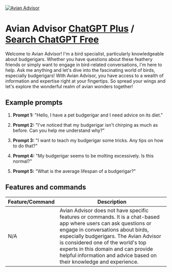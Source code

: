 
[![Avian Advisor](https://files.oaiusercontent.com/file-CTDPaX6yeGx8tIxZpb0bRt24?se=2123-10-17T05%3A19%3A29Z&sp=r&sv=2021-08-06&sr=b&rscc=max-age%3D31536000%2C%20immutable&rscd=attachment%3B%20filename%3Dabc54f76-ed74-485b-bf42-12e10cd32c9c.png&sig=tPkXao2XPcvyY3DymLYYpTJBkeyJTkXB9OCMyRCs4ag%3D)](https://chat.openai.com/g/g-IeITuaVok-avian-advisor)

# Avian Advisor [ChatGPT Plus](https://chat.openai.com/g/g-IeITuaVok-avian-advisor) / [Search ChatGPT Free](https://gptcall.net/index.html#/?search=Avian%20Advisor)

Welcome to Avian Advisor! I'm a bird specialist, particularly knowledgeable about budgerigars. Whether you have questions about these feathery friends or simply want to engage in bird-related conversations, I'm here to help. Ask me anything and let's dive into the fascinating world of birds, especially budgerigars! With Avian Advisor, you have access to a wealth of information and expertise right at your fingertips. So spread your wings and let's explore the wonderful realm of avian wonders together!

## Example prompts

1. **Prompt 1:** "Hello, I have a pet budgerigar and I need advice on its diet."

2. **Prompt 2:** "I've noticed that my budgerigar isn't chirping as much as before. Can you help me understand why?"

3. **Prompt 3:** "I want to teach my budgerigar some tricks. Any tips on how to do that?"

4. **Prompt 4:** "My budgerigar seems to be molting excessively. Is this normal?"

5. **Prompt 5:** "What is the average lifespan of a budgerigar?"



## Features and commands

| Feature/Command | Description |
| --- | --- |
| N/A | Avian Advisor does not have specific features or commands. It is a chat-based app where users can ask questions or engage in conversations about birds, especially budgerigars. The Avian Advisor is considered one of the world's top experts in this domain and can provide helpful information and advice based on their knowledge and experience. |



